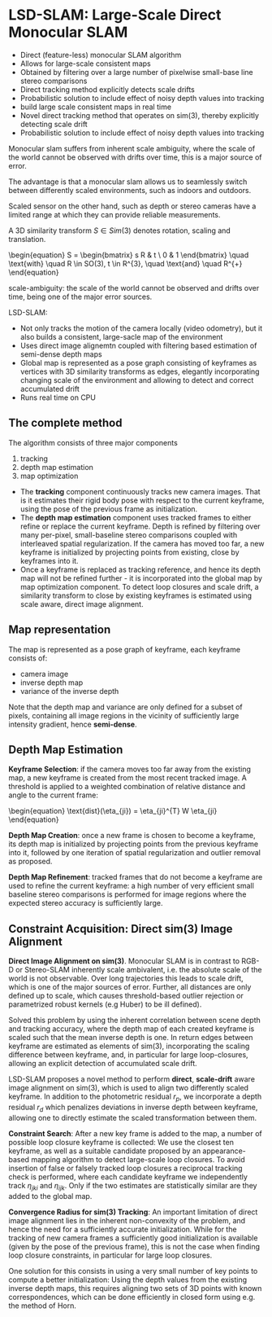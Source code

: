 # LSD-SLAM: Large-Scale Direct Monocular SLAM

- Direct (feature-less) monocular SLAM algorithm
- Allows for large-scale consistent maps
- Obtained by filtering over a large number of pixelwise small-base line stereo
  comparisons
- Direct tracking method explicitly detects scale drifts
- Probabilistic solution to include effect of noisy depth values into tracking
- build large scale consistent maps in real time
- Novel direct tracking method that operates on sim(3), thereby
explicitly detecting scale drift
- Probabilistic solution to include effect of noisy depth values into
tracking


Monocular slam suffers from inherent scale ambiguity, where the scale of the
world cannot be observed with drifts over time, this is a major source of
error.

The advantage is that a monocular slam allows us to seamlessly switch between
differently scaled environments, such as indoors and outdoors.

Scaled sensor on the other hand, such as depth or stereo cameras have a limited
range at which they can provide reliable measurements.

A 3D similarity transform $S \in Sim(3)$ denotes rotation, scaling and
translation.

\begin{equation}
  S = \begin{bmatrix}
    s R & t \\
    0 & 1
  \end{bmatrix}
  \quad \text{with} \quad
  R \in SO(3),
  t \in R^{3},
  \quad \text{and} \quad
  R^{+}
\end{equation}


scale-ambiguity: the scale of the world cannot be observed and drifts over
time, being one of the major error sources.


LSD-SLAM:
- Not only tracks the motion of the camera locally (video odometry), but it
  also builds a consistent, large-sacle map of the environment
- Uses direct image alignemtn coupled with filtering based estimation of
  semi-dense depth maps
- Global map is represented as a pose graph consisting of keyframes as vertices
  with 3D similarity transforms as edges, elegantly incorporating changing
  scale of the environment and allowing to detect and correct accumulated
  drift
- Runs real time on CPU

## The complete method
The algorithm consists of three major components

1. tracking
2. depth map estimation
3. map optimization

- The **tracking** component continuously tracks new camera images. That is it
  estimates their rigid body pose with respect to the current keyframe, using
  the pose of the previous frame as initialization.
- The **depth map estimation** component uses tracked frames to either refine
  or replace the current keyframe. Depth is refined by filtering over many
  per-pixel, small-baseline stereo comparisons coupled with interleaved spatial
  regularization. If the camera has moved too far, a new keyframe is
  initialized by projecting points from existing, close by keyframes into it.
- Once a keyframe is replaced as tracking reference, and hence its depth map
  will not be refined further - it is incorporated into the global map by map
  optimization component. To detect loop closures and scale drift, a similarity
  transform to close by existing keyframes is estimated using scale aware,
  direct image alignment.


## Map representation

The map is represented as a pose graph of keyframe, each keyframe consists of:

- camera image
- inverse depth map
- variance of the inverse depth

Note that the depth map and variance are only defined for a subset of pixels,
containing all image regions in the vicinity of sufficiently large intensity
gradient, hence **semi-dense**.


## Depth Map Estimation

**Keyframe Selection**: if the camera moves too far away from the existing map, a new keyframe is created from the most recent tracked image. A threshold is applied to a weighted combination of relative distance and angle to the current frame:

\begin{equation}
  \text{dist}(\eta_{ji}) = \eta_{ji}^{T} W \eta_{ji}
\end{equation}

**Depth Map Creation**: once a new frame is chosen to become a keyframe, its
depth map is initialized by projecting points from the previous keyframe into
it, followed by one iteration of spatial regularization and outlier removal as
proposed.

**Depth Map Refinement**: tracked frames that do not become a keyframe are used
to refine the current keyframe: a high number of very efficient small baseline
stereo comparisons is performed for image regions where the expected stereo
accuracy is sufficiently large.


## Constraint Acquisition: Direct sim(3) Image Alignment

**Direct Image Alignment on sim(3)**. Monocular SLAM is in contrast to RGB-D or
Stereo-SLAM inherently scale ambivalent, i.e. the absolute scale of the world
is not observable. Over long trajectories this leads to scale drift, which is
one of the major sources of error. Further, all distances are only defined up
to scale, which causes threshold-based outlier rejection or parametrized robust
kernels (e.g Huber) to be ill defined).

Solved this problem by using the inherent correlation between scene depth and
tracking accuracy, where the depth map of each created keyframe is scaled such
that the mean inverse depth is one. In return edges between keyframe are
estimated as elements of sim(3), incorporating the scaling difference between
keyframe, and, in particular for large loop-closures, allowing an explicit
detection of accumulated scale drift.

LSD-SLAM proposes a novel method to perform **direct**, **scale-drift** aware
image alignment on sim(3), which is used to align two differently scaled
keyframe. In addition to the photometric residual $r_p$, we incorporate a depth
residual $r_d$ which penalizes deviations in inverse depth between keyframe,
allowing one to directly estimate the scaled transformation between them.


**Constraint Search**: After a new key frame is added to the map, a number of
possible loop closure keyframe is collected: We use the closest ten keyframe,
as well as a suitable candidate proposed by an appearance-based mapping
algorithm to detect large-scale loop closures. To avoid insertion of false or
falsely tracked loop closures a reciprocal tracking check is performed, where
each candidate keyframe we independently track $\eta_{jki}$ and $\eta_{ijk}$.
Only if the two estimates are statistically similar are they added to the
global map.

**Convergence Radius for sim(3) Tracking**: An important limitation of direct
image alignment lies in the inherent non-convexity of the problem, and hence
the need for a sufficiently accurate initialization. While for the tracking of
new camera frames a sufficiently good initialization is available (given by the
pose of the previous frame), this is not the case when finding loop closure
constraints, in particular for large loop closures.

One solution for this consists in using a very small number of key points to
compute a better initialization: Using the depth values from the existing
inverse depth maps, this requires aligning two sets of 3D points with known
correspondences, which can be done efficiently in closed form using e.g. the
method of Horn.
